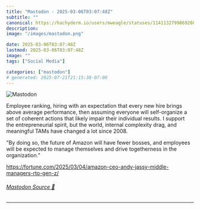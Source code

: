 ```yaml
---
title: "Mastodon - 2025-03-06T03:07:48Z"
subtitle: ""
canonical: https://hachyderm.io/users/mweagle/statuses/114113279986926050
description:
image: "/images/mastodon.png"

date: 2025-03-06T03:07:48Z
lastmod: 2025-03-06T03:07:48Z
image: ""
tags: ["Social Media"]

categories: ["mastodon"]
# generated: 2025-07-21T21:15:38-07:00
---
```

![Mastodon](/images/mastodon.png)

<p>Employee ranking, hiring with an expectation that every new hire brings above average performance, then assuming everyone will self-organize a set of coherent actions that likely impair their individual results. I support the entrepreneurial spirit, but the world, internal complexity drag, and meaningful TAMs have changed a lot since 2008.</p><p>&quot;By doing so, the future of Amazon will have fewer bosses, and employees will be expected to manage themselves and drive togetherness in the organization.”</p><p><a href="https://fortune.com/2025/03/04/amazon-ceo-andy-jassy-middle-managers-rto-gen-z/" target="_blank" rel="nofollow noopener noreferrer" translate="no"><span class="invisible">https://</span><span class="ellipsis">fortune.com/2025/03/04/amazon-</span><span class="invisible">ceo-andy-jassy-middle-managers-rto-gen-z/</span></a></p>


###### [Mastodon Source 🐘](https://hachyderm.io/@mweagle/114113279986926050)

___

